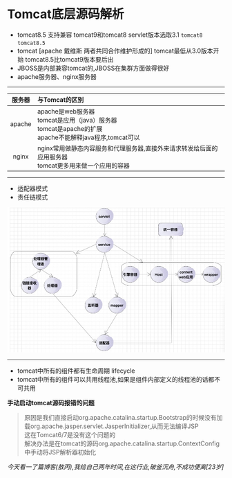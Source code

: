 # Tomcat底层源码解析

- tomcat8.5 支持兼容 tomcat9和tomcat8 servlet版本选取3.1 `tomcat8 tomcat8.5`
- tomcat [apache 戴维斯 两者共同合作维护形成的] tomcat最低从3.0版本开始 tomcat8.5比tomcat9版本要后出
- JBOSS是内部兼容tomcat的,JBOSS在集群方面做得很好
- apache服务器、nginx服务器

------

| 服务器 | 与Tomcat的区别 |
| :---: | :--- |
| apache | apache是web服务器 <br> tomcat是应用（java）服务器 <br> tomcat是apache的扩展 <br> apache不能解释java程序,tomcat可以 |
| nginx | nginx常用做静态内容服务和代理服务器,直接外来请求转发给后面的应用服务器 <br> tomcat更多用来做一个应用的容器 |

------

- 适配器模式
- 责任链模式

![avatar](../../../Image/tomcat模拟.jpeg)

------

- tomcat中所有的组件都有生命周期 lifecycle
- tomcat中所有的组件可以共用线程池,如果是组件内部定义的线程池的话都不可共用


**手动启动tomcat源码报错的问题**

>原因是我们直接启动org.apache.catalina.startup.Bootstrap的时候没有加载org.apache.jasper.servlet.JasperInitializer,从而无法编译JSP <br>
>这在Tomcat6/7是没有这个问题的 <br>
>解决办法是在tomcat的源码org.apache.catalina.startup.ContextConfig中手动将JSP解析器初始化

_今天看一了篇博客(敖丙),我给自己两年时间,在这行业,破釜沉舟,不成功便离[23岁]_

